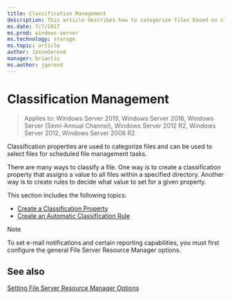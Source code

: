 ```yaml
---
title: Classification Management
description: This article describes how to categorize files based on classification properties
ms.date: 7/7/2017
ms.prod: windows-server
ms.technology: storage
ms.topic: article
author: JasonGerend
manager: brianlic
ms.author: jgerend
---
```


# Classification Management

> Applies to: Windows Server 2019, Windows Server 2016, Windows Server (Semi-Annual Channel), Windows Server 2012 R2, Windows Server 2012, Windows Server 2008 R2

Classification properties are used to categorize files and can be used to select files for scheduled file management tasks.

There are many ways to classify a file. One way is to create a classification property that assigns a value to all files within a specified directory. Another way is to create rules to decide what value to set for a given property.

This section includes the following topics:

-   [Create a Classification Property](create-classification-property.md)
-   [Create an Automatic Classification Rule](create-automatic-classification-rule.md)


> [!Note]
> To set e-mail notifications and certain reporting capabilities, you must first configure the general File Server Resource Manager options.


## See also

[Setting File Server Resource Manager Options](setting-file-server-resource-manager-options.md)